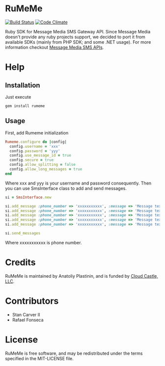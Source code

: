 RuMeMe
======

[![Build Status](https://travis-ci.org/rumeme/rumeme.png?branch=master)](https://travis-ci.org/rumeme/rumeme)
[![Code Climate](https://codeclimate.com/github/rumeme/rumeme.png)](https://codeclimate.com/github/rumeme/rumeme)

Ruby SDK for Message Media SMS Gateway API.
Since Message Media doesn't provide any ruby projects support, we decided to port it from available SDKs (mainly from PHP SDK; and some .NET usage).
For more information checkout [Message Media SMS APIs](http://www.message-media.com/sms-gateway.html).

Help
====

Installation
------------

Just execute

    gem install rumeme

Usage
-----

First, add Rumeme initialization

```ruby
Rumeme.configure do |config|
  config.username = 'xxx'
  config.password = 'yyy'
  config.use_message_id = true
  config.secure = true
  config.allow_splitting = false
  config.allow_long_messages = true
end
```

Where xxx and yyy is your username and password consequently.
Then you can use SmsInterface class to add and send messages.

```ruby
si = SmsInterface.new

si.add_message :phone_number => 'xxxxxxxxxxx', :message => 'Message text 1'
si.add_message :phone_number => 'xxxxxxxxxxx', :message => 'Message text 2'
si.add_message :phone_number => 'xxxxxxxxxxx', :message => 'Message text 3'
si.add_message :phone_number => 'xxxxxxxxxxx', :message => 'Message text 4'
si.add_message :phone_number => 'xxxxxxxxxxx', :message => 'Message text 5'

si.send_messages
```

Where xxxxxxxxxxx is phone number.

Credits
=======

RuMeMe is maintained by Anatoliy Plastinin,
and is funded by [Cloud Castle, LLC](http://cloudcastlegroup.com/).

Contributors
============

* Stan Carver II
* Rafael Fonseca

License
=======

RuMeMe is free software, and may be redistributed under the terms
specified in the MIT-LICENSE file.
